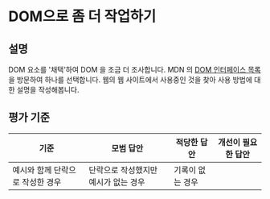 # DOM으로 좀 더 작업하기

## 설명

DOM 요소를 '채택'하여 DOM 을 조금 더 조사합니다. MDN 의 [DOM 인터페이스 목록](https://developer.mozilla.org/docs/Web/API/Document_Object_Model)을 방문하여 하나를 선택합니다. 웹의 웹 사이트에서 사용중인 것을 찾아 사용 방법에 대한 설명을 작성해봅니다.

## 평가 기준

기준 | 모범 답안 | 적당한 답안 | 개선이 필요한 답안
--- | --- | --- | ---
 | 예시와 함께 단락으로 작성한 경우 | 단락으로 작성했지만 예시가 없는 경우 | 기록이 없는 경우
